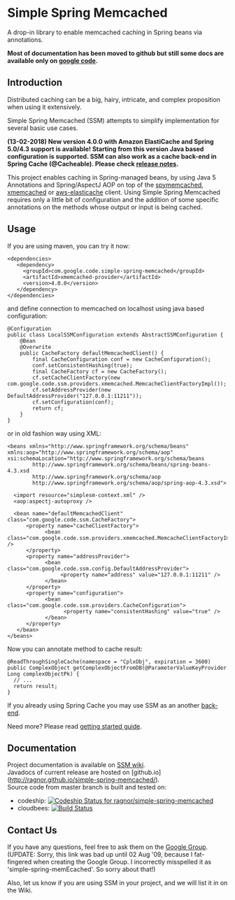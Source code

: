 Simple Spring Memcached
=======================

A drop-in library to enable memcached caching in Spring beans via annotations.

**Most of documentation has been moved to github but still some docs are available only on [google code](https://code.google.com/p/simple-spring-memcached).**

## Introduction ##

Distributed caching can be a big, hairy, intricate, and complex proposition when using it extensively.

Simple Spring Memcached (SSM) attempts to simplify implementation for several basic use cases.

**(13-02-2018) New version 4.0.0 with Amazon ElastiCache and Spring 5.0/4.3 support is available! Starting from this version Java based configuration is supported. 
SSM can also work as a cache back-end in Spring Cache (@Cacheable). Please check [release notes](https://github.com/ragnor/simple-spring-memcached/wiki/Relase-notes).** 

This project enables caching in Spring-managed beans, by using Java 5 Annotations and Spring/AspectJ AOP on top of the [spymemcached](https://github.com/couchbase/spymemcached), [xmemcached](https://github.com/killme2008/xmemcached/) or [aws-elasticache](https://github.com/amazonwebservices/aws-elasticache-cluster-client-memcached-for-java) client. Using Simple Spring Memcached requires only a little bit of configuration and the addition of some specific annotations on the methods whose output or input is being cached. 


## Usage ##

If you are using maven, you can try it now:

    <dependencies>
       <dependency>
         <groupId>com.google.code.simple-spring-memcached</groupId>
         <artifactId>xmemcached-provider</artifactId>
         <version>4.0.0</version>
       </dependency> 
    </dependencies>

and define connection to memcached on localhost using java based configuration:
	
    @Configuration
    public class LocalSSMConfiguration extends AbstractSSMConfiguration {
	    @Bean
	    @Overwrite
	    public CacheFactory defaultMemcachedClient() {
	        final CacheConfiguration conf = new CacheConfiguration();
	        conf.setConsistentHashing(true);
	        final CacheFactory cf = new CacheFactory();
	        cf.setCacheClientFactory(new com.google.code.ssm.providers.xmemcached.MemcacheClientFactoryImpl());
	        cf.setAddressProvider(new DefaultAddressProvider("127.0.0.1:11211"));
	        cf.setConfiguration(conf);
	        return cf;
	    }
	} 

or in old fashion way using XML:

    <beans xmlns="http://www.springframework.org/schema/beans" xmlns:aop="http://www.springframework.org/schema/aop"
    xsi:schemaLocation="http://www.springframework.org/schema/beans
            http://www.springframework.org/schema/beans/spring-beans-4.3.xsd
            http://www.springframework.org/schema/aop
            http://www.springframework.org/schema/aop/spring-aop-4.3.xsd">

      <import resource="simplesm-context.xml" />
      <aop:aspectj-autoproxy />

      <bean name="defaultMemcachedClient" class="com.google.code.ssm.CacheFactory">
          <property name="cacheClientFactory">
                <bean class="com.google.code.ssm.providers.xmemcached.MemcacheClientFactoryImpl" />
          </property>
          <property name="addressProvider">
                <bean class="com.google.code.ssm.config.DefaultAddressProvider">
                     <property name="address" value="127.0.0.1:11211" />
                </bean>
          </property>
          <property name="configuration">
                <bean class="com.google.code.ssm.providers.CacheConfiguration">
                      <property name="consistentHashing" value="true" />
                </bean>
          </property>
       </bean>
    </beans>

Now you can annotate method to cache result:

    @ReadThroughSingleCache(namespace = "CplxObj", expiration = 3600)
    public ComplexObject getComplexObjectFromDB(@ParameterValueKeyProvider Long complexObjectPk) {
      // ...
      return result;
    }

If you already using Spring Cache you may use SSM as an another [back-end](https://github.com/ragnor/simple-spring-memcached/wiki/Getting-Started#spring-31-cache-integration).

Need more? Please read [getting started guide](https://github.com/ragnor/simple-spring-memcached/wiki/Getting-Started).

## Documentation ##
Project documentation is available on [SSM wiki](https://github.com/ragnor/simple-spring-memcached/wiki).  
Javadocs of current release are hosted on [github.io] (http://ragnor.github.io/simple-spring-memcached/).  
Source code from master branch is built and tested on:
* codeship: [ ![Codeship Status for ragnor/simple-spring-memcached](https://app.codeship.com/projects/ceb653a0-aee7-0136-c667-468d14f4260c/status?branch=master)](https://app.codeship.com/projects/310061)
* cloudbees: [![Build Status](https://ragnor.ci.cloudbees.com/job/Simple%20Spring%20Memcached%20(SSM)/badge/icon)](https://ragnor.ci.cloudbees.com/job/Simple%20Spring%20Memcached%20(SSM)/)

## Contact Us ##

If you have any questions, feel free to ask them on the [Google Group](http://groups.google.com/group/simple-spring-memecached). (UPDATE: Sorry, this link was bad up until 02 Aug '09, because I fat-fingered when creating the Google Group. I incorrectly misspelled it as 'simple-spring-memEcached'. So sorry about that!)

Also, let us know if you are using SSM in your project, and we will list it in on the Wiki.
